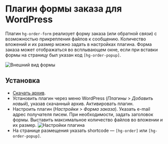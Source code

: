 # Плагин формы заказа для WordPress

Плагин `hg-order-form` реализует форму заказа (или обратной связи) с возможностью прикрепления файлов к сообщению. Количество вложений и их размер можно задать в настройках плагина. Форма заказа может отображаться во всплывающем окне, если при вставки формы на страницу был указан код `[hg-order-popup]`.

![Внешний вид формы](http://fuget.ru/wp-content/uploads/2014/10/form.png)

## Установка

* [Скачать архив](https://github.com/stee1cat/hg-order-form/archive/v1.1.0.zip).
* Установить плагин через меню WordPress (*Плагины* > *Добавить новый*), указав скачанный архив. Активировать плагин.
* Настроить плагин (*Настройки* > *Форма заказа*). Указать e-mail адрес получателя писем. При необходимости, задать заголовок формы. Выставить максимальное количество файлов во вложении и их размер.
![Настройки плагина](http://fuget.ru/wp-content/uploads/2014/10/settings.png)
* На странице размещения указать shortcode — `[hg-order]` или `[hg-order-popup]`.
